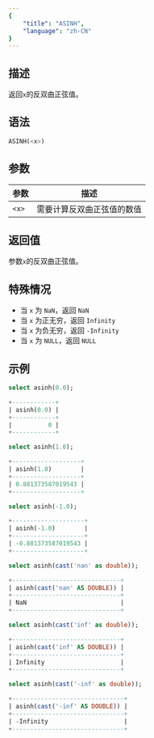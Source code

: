 ```yaml
---
{
    "title": "ASINH",
    "language": "zh-CN"
}
---
```


## 描述

返回`x`的反双曲正弦值。


## 语法

```sql
ASINH(<x>)
```

## 参数

| 参数 | 描述 |  
| -- | -- |  
| `<x>` | 需要计算反双曲正弦值的数值 |  

## 返回值

参数`x`的反双曲正弦值。

## 特殊情况

- 当 `x` 为 `NaN`，返回 `NaN`
- 当 `x` 为正无穷，返回 `Infinity`
- 当 `x` 为负无穷，返回 `-Infinity`
- 当 `x` 为 `NULL`，返回 `NULL`

## 示例

```sql
select asinh(0.0);
```

```sql
+------------+
| asinh(0.0) |
+------------+
|          0 |
+------------+
```

```sql
select asinh(1.0);
```

```sql
+-------------------+
| asinh(1.0)        |
+-------------------+
| 0.881373587019543 |
+-------------------+
```

```sql
select asinh(-1.0);
```

```sql
+--------------------+
| asinh(-1.0)        |
+--------------------+
| -0.881373587019543 |
+--------------------+
```

```sql
select asinh(cast('nan' as double));
```

```sql
+------------------------------+
| asinh(cast('nan' AS DOUBLE)) |
+------------------------------+
| NaN                          |
+------------------------------+
```

```sql
select asinh(cast('inf' as double));
```

```sql
+------------------------------+
| asinh(cast('inf' AS DOUBLE)) |
+------------------------------+
| Infinity                     |
+------------------------------+
```

```sql
select asinh(cast('-inf' as double));
```

```sql
+-------------------------------+
| asinh(cast('-inf' AS DOUBLE)) |
+-------------------------------+
| -Infinity                     |
+-------------------------------+
```